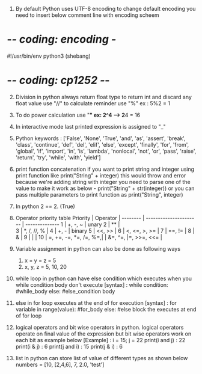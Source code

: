 1) By default Python uses UTF-8 encoding to change default encoding you need to insert below comment line with encoding scheem 
  # -*- coding: encoding -*
  #!/usr/bin/env python3 (shebang)
  # -*- coding: cp1252 -*-

2) Division in python always return float type to return int and discard any float value use "//"
to calculate reminder use "%" ex : 5%2 = 1
   

3) To do power calculation use "**" ex: 2^4 --> 2**4 = 16
4) In interactive mode last printed expression is assigned to "_" 
5) Python keywords : ['False', 'None', 'True', 'and', 'as', 'assert', 'break', 'class', 'continue', 'def', 'del', 'elif', 'else', 'except', 'finally', 'for', 'from', 'global', 'if', 'import', 'in', 'is', 'lambda', 'nonlocal', 'not', 'or', 'pass', 'raise', 'return', 'try', 'while', 'with', 'yield']
6) print function concatenation if you want to print string and integer using print function like print("String" + integer) this would throw and error because we're adding string with integer you need to parse one of the value to make it work as below 
        - print("String" + str(integer)) or you can pass multiple parameters to print function  as print("String", integer)
7) In python 2 == 2. (True)
8) Operator priority table 
        Priority  |	Operator               |
        --------  | ---------------------- | --------------
           1 	  |   +, -, ~ 	           |    unary
           2 	  |   ** 	               |    
           3 	  |   *, /, //, % 	       |
           4 	  |   +, - 	               |    binary
           5      |  <<, >>                |
           6 	  |   <, <=, >, >= 	       |
           7 	  |   ==, !=               |
           8      |    &                   |
           9      |     |                  |
           10     |  =, +=, -=, *=, /=, %=,| 
                  |  &=, ^=, |=, >>=, <<=  | 
9) Variable assignment in python can also be done as following ways
    1) x = y = z = 5
    2) x, y, z = 5, 10, 20
   
10) while loop in python can have else condition which executes when you while condition body don't execute 
    [syntax] : while condition:
                    #while_body
               else:
                    #else_condition body
    
11) else in for loop executes at the end of for execution 
    [syntax] : for variable in range(value):
                    #for_body
               else:
                    #else block the executes at end of for loop
12) logical operators and bit wise operators in python. logical operators operate on final value of the expression but bit wise operators work on each bit as example below
    [Example] : i = 15; j = 22
                print(i and j) : 22
                print(i & j)   : 6
                print(j and i) : 15
                print(j & i)   : 6    
13) list in python can store list of value of different types as shown below
        numbers = [10, [2,4,6], 7, 2.0, 'test']
